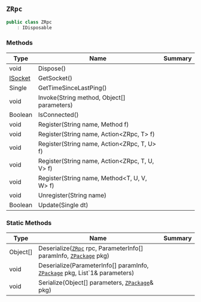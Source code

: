 ## `ZRpc`

```csharp
public class ZRpc
    : IDisposable
```

### Methods

| Type | Name | Summary | 
| --- | --- | --- | 
| void | Dispose() |  | 
| [ISocket](./ISocket.md) | GetSocket() |  | 
| Single | GetTimeSinceLastPing() |  | 
| void | Invoke(String method, Object[] parameters) |  | 
| Boolean | IsConnected() |  | 
| void | Register(String name, Method f) |  | 
| void | Register(String name, Action&lt;ZRpc, T&gt; f) |  | 
| void | Register(String name, Action&lt;ZRpc, T, U&gt; f) |  | 
| void | Register(String name, Action&lt;ZRpc, T, U, V&gt; f) |  | 
| void | Register(String name, Method&lt;T, U, V, W&gt; f) |  | 
| void | Unregister(String name) |  | 
| Boolean | Update(Single dt) |  | 


### Static Methods

| Type | Name | Summary | 
| --- | --- | --- | 
| Object[] | Deserialize([`ZRpc`](./ZRpc.md) rpc, ParameterInfo[] paramInfo, [`ZPackage`](./ZPackage.md) pkg) |  | 
| void | Deserialize(ParameterInfo[] paramInfo, [`ZPackage`](./ZPackage.md) pkg, List`1& parameters) |  | 
| void | Serialize(Object[] parameters, [`ZPackage`](./ZPackage.md)& pkg) |  | 


